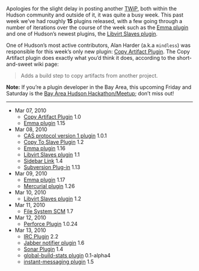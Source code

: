 Apologies for the slight delay in posting another [TWiP](http://blog.hudson-ci.org/category/tags/plugins), both within the Hudson community and outside of it, it was quite a busy week. This past week we’ve had roughly **15** plugins released, with a few going through a number of iterations over the course of the week such as the [Emma plugin](http://wiki.hudson-ci.org/display/HUDSON/Emma+Plugin) and one of Hudson’s newest plugins, the [Libvirt Slaves plugin](http://wiki.hudson-ci.org/display/HUDSON/Libvirt+Slaves+Plugin).

One of Hudson’s most active contributors, Alan Harder (a.k.a `mindless`) was responsible for this week’s only new plugin: [Copy Artifact Plugin](http://wiki.hudson-ci.org/display/HUDSON/Copy+Artifact+Plugin). The Copy Artifact plugin does exactly what you’d think it does, according to the short-and-sweet wiki page:

> Adds a build step to copy artifacts from another project.

**Note:** If you’re a plugin developer in the Bay Area, this upcoming Friday and Saturday is the [Bay Area Hudson Hackathon/Meetup](http://blog.hudson-ci.org/content/meet-and-hack-alongside-kohsuke-and-co); don’t miss out!

---

- Mar 07, 2010
  - [Copy Artifact Plugin](http://wiki.hudson-ci.org/display/HUDSON/Copy+Artifact+Plugin) 1.0
  - [Emma plugin](http://wiki.hudson-ci.org/display/HUDSON/Emma+Plugin) 1.15
- Mar 08, 2010
  - [CAS protocol version 1 plugin](http://wiki.hudson-ci.org/display/HUDSON/CAS1+Plugin) 1.0.1
  - [Copy To Slave Plugin](http://wiki.hudson-ci.org/display/HUDSON/Copy+To+Slave+Plugin) 1.2
  - [Emma plugin](http://wiki.hudson-ci.org/display/HUDSON/Emma+Plugin) 1.16
  - [Libvirt Slaves plugin](http://wiki.hudson-ci.org/display/HUDSON/Libvirt+Slaves+Plugin) 1.1
  - [Sidebar Link](http://wiki.hudson-ci.org/display/HUDSON/Sidebar-Link+Plugin) 1.4
  - [Subversion Plug-in](http://wiki.hudson-ci.org/display/HUDSON/Subversion+Plugin) 1.13
- Mar 09, 2010
  - [Emma plugin](http://wiki.hudson-ci.org/display/HUDSON/Emma+Plugin) 1.17
  - [Mercurial plugin](http://wiki.hudson-ci.org/display/HUDSON/Mercurial+Plugin) 1.26
- Mar 10, 2010
  - [Libvirt Slaves plugin](http://wiki.hudson-ci.org/display/HUDSON/Libvirt+Slaves+Plugin) 1.2
- Mar 11, 2010
  - [File System SCM](http://wiki.hudson-ci.org/display/HUDSON/File+System+SCM) 1.7
- Mar 12, 2010
  - [Perforce Plugin](http://wiki.hudson-ci.org/display/HUDSON/Perforce+Plugin) 1.0.24
- Mar 13, 2010
  - [IRC Plugin](http://wiki.hudson-ci.org/display/HUDSON/IRC+Plugin) 2.2
  - [Jabber notifier plugin](http://wiki.hudson-ci.org/display/HUDSON/Jabber+Plugin) 1.6
  - [Sonar Plugin](http://wiki.hudson-ci.org/display/HUDSON/Sonar+Plugin) 1.4
  - [global-build-stats plugin](http://wiki.hudson-ci.org/display/HUDSON/Global+Build+Stats+Plugin) 0.1-alpha4
  - [instant-messaging plugin](http://wiki.hudson-ci.org/display/HUDSON/Instant+Messaging+Plugin) 1.5
